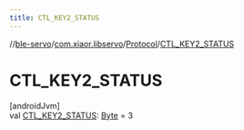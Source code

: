 ```yaml
---
title: CTL_KEY2_STATUS
---
```

//[ble-servo](../../../index.html)/[com.xiaor.libservo](../index.html)/[Protocol](index.html)/[CTL_KEY2_STATUS](-c-t-l_-k-e-y2_-s-t-a-t-u-s.html)



# CTL_KEY2_STATUS



[androidJvm]\
val [CTL_KEY2_STATUS](-c-t-l_-k-e-y2_-s-t-a-t-u-s.html): [Byte](https://kotlinlang.org/api/latest/jvm/stdlib/kotlin/-byte/index.html) = 3




